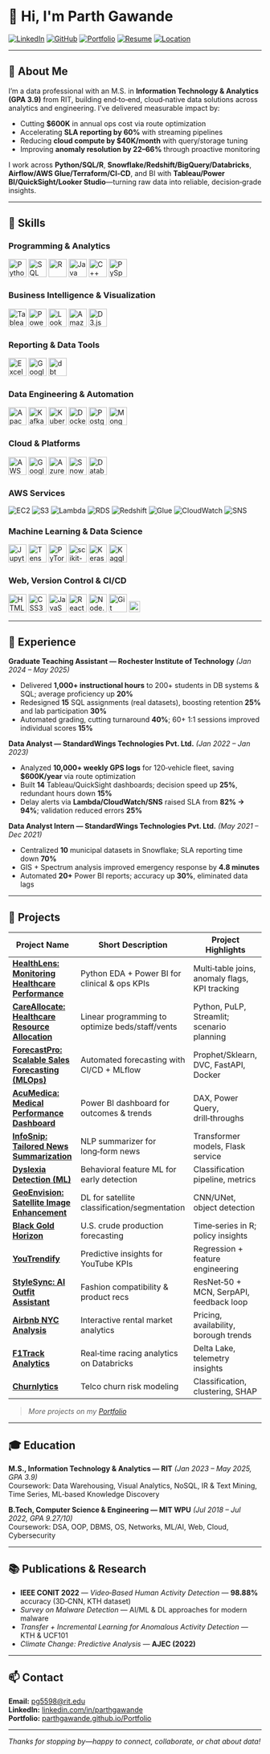 # 👋 Hi, I'm Parth Gawande

[![LinkedIn](https://img.shields.io/badge/LinkedIn-0A66C2?logo=linkedin&logoColor=white)](https://www.linkedin.com/in/parthgawande)
[![GitHub](https://img.shields.io/badge/GitHub-111?logo=github&logoColor=white)](https://github.com/parthgawande)
[![Portfolio](https://img.shields.io/badge/Portfolio-000?logo=safari&logoColor=white)](https://parthgawande.github.io/Portfolio)
[![Resume](https://img.shields.io/badge/Resume-PDF-E53935?logo=adobeacrobatreader&logoColor=white)](https://github.com/parthgawande/parthgawande/raw/main/Resume.pdf)
[![Location](https://img.shields.io/badge/San%20Francisco-CA-ff6900?logo=googlemaps&logoColor=white)](#)

---

## 📌 About Me

I’m a data professional with an M.S. in **Information Technology & Analytics (GPA 3.9)** from RIT, building end‑to‑end, cloud‑native data solutions across analytics and engineering. I’ve delivered measurable impact by:
- Cutting **$600K** in annual ops cost via route optimization  
- Accelerating **SLA reporting by 60%** with streaming pipelines  
- Reducing **cloud compute by $40K/month** with query/storage tuning  
- Improving **anomaly resolution by 22–66%** through proactive monitoring  

I work across **Python/SQL/R**, **Snowflake/Redshift/BigQuery/Databricks**, **Airflow/AWS Glue/Terraform/CI‑CD**, and BI with **Tableau/Power BI/QuickSight/Looker Studio**—turning raw data into reliable, decision‑grade insights.

---

## 🧠 Skills

### Programming & Analytics
<p>
<img src="https://cdn.jsdelivr.net/gh/devicons/devicon/icons/python/python-original.svg" height="36" title="Python"/> 
<img src="https://cdn.jsdelivr.net/gh/devicons/devicon/icons/sqlite/sqlite-original.svg" height="36" title="SQL"/> 
<img src="https://cdn.jsdelivr.net/gh/devicons/devicon/icons/r/r-original.svg" height="36" title="R"/> 
<img src="https://cdn.jsdelivr.net/gh/devicons/devicon/icons/java/java-original.svg" height="36" title="Java"/> 
<img src="https://cdn.jsdelivr.net/gh/devicons/devicon/icons/cplusplus/cplusplus-original.svg" height="36" title="C++"/> 
<img src="https://www.edureka.co/blog/wp-content/uploads/2018/07/PySpark-logo-1.jpeg" height="36" title="PySpark"/>
</p>

### Business Intelligence & Visualization
<p>
<img src="https://img.icons8.com/color/48/tableau-software.png" height="36" title="Tableau"/>
<img src="https://img.icons8.com/color/48/power-bi.png" height="36" title="Power BI"/>
<img src="https://www.marceldigital.com/media/0yncqj5k/looker-studio-logo-2.png" height="36" title="Looker Studio"/>
<img src="https://miro.medium.com/v2/resize:fit:1400/1*KL4vQyb9MEI9y2eyb4WEGQ.png" height="36" title="Amazon QuickSight"/>
<img src="https://cdn.jsdelivr.net/gh/devicons/devicon/icons/d3js/d3js-original.svg" height="36" title="D3.js"/>
</p>

### Reporting & Data Tools
<p>
<img src="https://img.icons8.com/color/48/microsoft-excel-2019--v1.png" height="36" title="Excel"/>
<img src="https://img.icons8.com/color/48/google-sheets.png" height="36" title="Google Sheets"/>
<img src="https://avatars.githubusercontent.com/u/36382177?s=200&v=4" height="36" title="dbt"/>
</p>

### Data Engineering & Automation
<p>
<img src="https://cdn.jsdelivr.net/gh/devicons/devicon/icons/apachespark/apachespark-original.svg" height="36" title="Apache Spark"/>
<img src="https://cdn.jsdelivr.net/gh/devicons/devicon/icons/apachekafka/apachekafka-original.svg" height="36" title="Kafka"/>
<img src="https://cdn.jsdelivr.net/gh/devicons/devicon/icons/kubernetes/kubernetes-original.svg" height="36" title="Kubernetes"/>
<img src="https://cdn.jsdelivr.net/gh/devicons/devicon/icons/docker/docker-original.svg" height="36" title="Docker"/>
<img src="https://cdn.jsdelivr.net/gh/devicons/devicon/icons/postgresql/postgresql-original.svg" height="36" title="PostgreSQL"/>
<img src="https://cdn.jsdelivr.net/gh/devicons/devicon/icons/mongodb/mongodb-original.svg" height="36" title="MongoDB"/>
</p>

### Cloud & Platforms
<p>
<img src="https://www.paubox.com/hubfs/What%20is%20AWS.jpg" height="36" title="AWS"/>
<img src="https://cdn.jsdelivr.net/gh/devicons/devicon/icons/googlecloud/googlecloud-original.svg" height="36" title="Google Cloud"/>
<img src="https://cdn.jsdelivr.net/gh/devicons/devicon/icons/azure/azure-original.svg" height="36" title="Azure"/>
<img src="https://registry.npmmirror.com/@lobehub/icons-static-png/latest/files/dark/snowflake-color.png" height="36" title="Snowflake"/>
<img src="https://upload.wikimedia.org/wikipedia/commons/6/63/Databricks_Logo.png" height="36" title="Databricks"/>
</p>

### AWS Services
![EC2](https://img.shields.io/badge/Amazon%20EC2-FF9900?logo=amazon-ec2&logoColor=white)
![S3](https://img.shields.io/badge/Amazon%20S3-569A31?logo=amazons3&logoColor=white)
![Lambda](https://img.shields.io/badge/AWS%20Lambda-FF9900?logo=awslambda&logoColor=white)
![RDS](https://img.shields.io/badge/Amazon%20RDS-527FFF?logo=amazonrds&logoColor=white)
![Redshift](https://img.shields.io/badge/Amazon%20Redshift-8C4FFF?logo=amazonredshift&logoColor=white)
![Glue](https://img.shields.io/badge/AWS%20Glue-232F3E?logo=amazonaws&logoColor=white)
![CloudWatch](https://img.shields.io/badge/CloudWatch-FF4F8B?logo=amazoncloudwatch&logoColor=white)
![SNS](https://img.shields.io/badge/SNS-FF9900?logo=amazonaws&logoColor=white)

### Machine Learning & Data Science
<p>
<img src="https://cdn.jsdelivr.net/gh/devicons/devicon/icons/jupyter/jupyter-original-wordmark.svg" height="36" title="Jupyter"/>
<img src="https://cdn.jsdelivr.net/gh/devicons/devicon/icons/tensorflow/tensorflow-original.svg" height="36" title="TensorFlow"/>
<img src="https://cdn.jsdelivr.net/gh/devicons/devicon/icons/pytorch/pytorch-original.svg" height="36" title="PyTorch"/>
<img src="https://cdn.jsdelivr.net/gh/devicons/devicon/icons/scikitlearn/scikitlearn-original.svg" height="36" title="scikit-learn"/>
<img src="https://cdn.jsdelivr.net/gh/devicons/devicon/icons/keras/keras-original.svg" height="36" title="Keras"/>
<img src="https://cdn.jsdelivr.net/gh/devicons/devicon/icons/kaggle/kaggle-original.svg" height="36" title="Kaggle"/>
</p>

### Web, Version Control & CI/CD
<p>
<img src="https://cdn.jsdelivr.net/gh/devicons/devicon/icons/html5/html5-original.svg" height="36" title="HTML5"/>
<img src="https://cdn.jsdelivr.net/gh/devicons/devicon/icons/css3/css3-original.svg" height="36" title="CSS3"/>
<img src="https://cdn.jsdelivr.net/gh/devicons/devicon/icons/javascript/javascript-original.svg" height="36" title="JavaScript"/>
<img src="https://cdn.jsdelivr.net/gh/devicons/devicon/icons/react/react-original.svg" height="36" title="React"/>
<img src="https://cdn.jsdelivr.net/gh/devicons/devicon/icons/nodejs/nodejs-original.svg" height="36" title="Node.js"/>
<img src="https://cdn.jsdelivr.net/gh/devicons/devicon/icons/git/git-original.svg" height="36" title="Git"/>
<img src="https://img.shields.io/badge/CI%2FCD-0A0A0A?logo=githubactions&logoColor=white" height="22" title="CI/CD"/>
</p>

---

## 💼 Experience

**Graduate Teaching Assistant — Rochester Institute of Technology** *(Jan 2024 – May 2025)*  
- Delivered **1,000+ instructional hours** to 200+ students in DB systems & SQL; average proficiency up **20%**  
- Redesigned **15** SQL assignments (real datasets), boosting retention **25%** and lab participation **30%**  
- Automated grading, cutting turnaround **40%**; 60+ 1:1 sessions improved individual scores **15%**

**Data Analyst — StandardWings Technologies Pvt. Ltd.** *(Jan 2022 – Jan 2023)*  
- Analyzed **10,000+ weekly GPS logs** for 120‑vehicle fleet, saving **$600K/year** via route optimization  
- Built **14** Tableau/QuickSight dashboards; decision speed up **25%**, redundant hours down **15%**  
- Delay alerts via **Lambda/CloudWatch/SNS** raised SLA from **82% → 94%**; validation reduced errors **25%**

**Data Analyst Intern — StandardWings Technologies Pvt. Ltd.** *(May 2021 – Dec 2021)*  
- Centralized **10** municipal datasets in Snowflake; SLA reporting time down **70%**  
- GIS + Spectrum analysis improved emergency response by **4.8 minutes**  
- Automated **20+** Power BI reports; accuracy up **30%**, eliminated data lags

---

## 🚀 Projects

| Project Name | Short Description | Project Highlights |
|---|---|---|
| [**HealthLens: Monitoring Healthcare Performance**](https://github.com/parthgawande/HealthLens-Monitoring-healthcare-performance-and-trends) | Python EDA + Power BI for clinical & ops KPIs | Multi‑table joins, anomaly flags, KPI tracking |
| [**CareAllocate: Healthcare Resource Allocation**](https://github.com/parthgawande/CareAllocate-Healthcare-Resource-Allocation) | Linear programming to optimize beds/staff/vents | Python, PuLP, Streamlit; scenario planning |
| [**ForecastPro: Scalable Sales Forecasting (MLOps)**](https://github.com/parthgawande/ForecastPro-Scalable-Sales-Forecasting-via-MLOps-) | Automated forecasting with CI/CD + MLflow | Prophet/Sklearn, DVC, FastAPI, Docker |
| [**AcuMedica: Medical Performance Dashboard**](https://github.com/parthgawande/AcuMedica-Medical-Performance-Dashboard) | Power BI dashboard for outcomes & trends | DAX, Power Query, drill‑throughs |
| [**InfoSnip: Tailored News Summarization**](https://github.com/parthgawande/InfoSnip-Tailored-News-Summarization) | NLP summarizer for long‑form news | Transformer models, Flask service |
| [**Dyslexia Detection (ML)**](https://github.com/parthgawande/Dyslexia-Detection) | Behavioral feature ML for early detection | Classification pipeline, metrics |
| [**GeoEnvision: Satellite Image Enhancement**](https://github.com/parthgawande/GeoEnvision) | DL for satellite classification/segmentation | CNN/UNet, object detection |
| [**Black Gold Horizon**](https://github.com/parthgawande/Black-Gold-Horizon-Projecting-America-s-Oil-Future) | U.S. crude production forecasting | Time‑series in R; policy insights |
| [**YouTrendify**](https://github.com/parthgawande/YouTrendify-Youtube-Insights-Engine) | Predictive insights for YouTube KPIs | Regression + feature engineering |
| [**StyleSync: AI Outfit Assistant**](https://github.com/parthgawande/StyleSync) | Fashion compatibility & product recs | ResNet‑50 + MCN, SerpAPI, feedback loop |
| [**Airbnb NYC Analysis**](https://github.com/parthgawande/New-York-City-Airbnb-Analysis) | Interactive rental market analytics | Pricing, availability, borough trends |
| [**F1Track Analytics**](https://github.com/parthgawande/F1Track-Real-Time-Performance-Analytics-Using-Databricks) | Real‑time racing analytics on Databricks | Delta Lake, telemetry insights |
| [**Churnlytics**](https://github.com/parthgawande/Telco-Customer-Churn-Analysis) | Telco churn risk modeling | Classification, clustering, SHAP |

> _More projects on my [Portfolio](https://parthgawande.github.io/Portfolio)_

---

## 🎓 Education

**M.S., Information Technology & Analytics — RIT** *(Jan 2023 – May 2025, GPA 3.9)*  
Coursework: Data Warehousing, Visual Analytics, NoSQL, IR & Text Mining, Time Series, ML‑based Knowledge Discovery

**B.Tech, Computer Science & Engineering — MIT WPU** *(Jul 2018 – Jul 2022, GPA 9.27/10)*  
Coursework: DSA, OOP, DBMS, OS, Networks, ML/AI, Web, Cloud, Cybersecurity

---

## 📚 Publications & Research

- **IEEE CONIT 2022** — _Video‑Based Human Activity Detection_ — **98.88%** accuracy (3D‑CNN, KTH dataset)  
- _Survey on Malware Detection_ — AI/ML & DL approaches for modern malware  
- _Transfer + Incremental Learning for Anomalous Activity Detection_ — KTH & UCF101  
- _Climate Change: Predictive Analysis_ — **AJEC (2022)**

---

## 📫 Contact

**Email:** pg5598@rit.edu  
**LinkedIn:** [linkedin.com/in/parthgawande](https://www.linkedin.com/in/parthgawande)  
**Portfolio:** [parthgawande.github.io/Portfolio](https://parthgawande.github.io/Portfolio)

---
_Thanks for stopping by—happy to connect, collaborate, or chat about data!_
